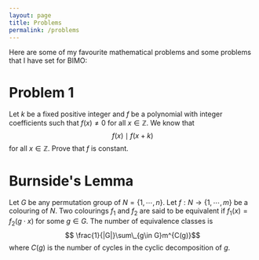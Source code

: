 ```yaml
---
layout: page
title: Problems
permalink: /problems
---
```


<style TYPE="text/css">
code.has-jax {font: inherit; font-size: 100%; background: inherit; border: inherit;}
</style>
<script type="text/x-mathjax-config">
MathJax.Hub.Config({
    tex2jax: {
        inlineMath: [['$','$'], ['\\(','\\)']],
        skipTags: ['script', 'noscript', 'style', 'textarea', 'pre'] // removed 'code' entry
    }
});
MathJax.Hub.Queue(function() {
    var all = MathJax.Hub.getAllJax(), i;
    for(i = 0; i < all.length; i += 1) {
        all[i].SourceElement().parentNode.className += ' has-jax';
    }
});
</script>
<script type="text/javascript" src="https://cdnjs.cloudflare.com/ajax/libs/mathjax/2.7.4/MathJax.js?config=TeX-AMS_HTML-full"></script>

Here are some of my favourite mathematical problems and some problems that I have set for BIMO:

# Problem 1

Let $k$ be a fixed positive integer and $f$ be a polynomial with integer coefficients such that $f(x) \neq 0$
for all $x \in \mathbb{Z}$. We know that
$$f(x) \mid f(x + k)$$
for all $x \in \mathbb{Z}$. Prove that $f$ is constant.

# Burnside's Lemma

Let $G$ be any permutation group of $N=\{1,\cdots,n\}$. Let $f: N\rightarrow \{1,\cdots,m\}$ be a colouring of $N$. Two colourings $f_1$ and $f_2$ are said to be equivalent if $f_1(x)=f_2(g\cdot x)$ for some $g\in G$. The number of equivalence classes is
$$ \frac{1}{|G|}\sum\_{g\in G}m^{C(g)}$$
where $C(g)$ is the number of cycles in the cyclic decomposition of $g$.
